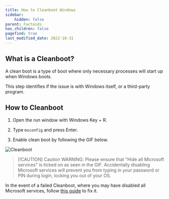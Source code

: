 ```yaml
---
title: How to Cleanboot Windows
sidebar:
    hidden: false
parent: Factoids
has_children: false
pagefind: true
last_modified_date: 2022-10-31
---
```



## What is a Cleanboot?

A clean boot is a type of boot where only necessary processes will start up when Windows boots.

This step identifies if the issue is with Windows itself, or a third-party program.

## How to Cleanboot

1. Open the run window with Windows Key + R.

2. Type `msconfig` and press Enter.

3. Enable clean boot by following the GIF below.

![Cleanboot](../../../assets/factoids/cleanboot.gif)

> [!CAUTION] Caution
> WARNING: Please ensure that "Hide all Microsoft services" is ticked on as seen in the GIF. Accidentally disabling Microsoft services will prevent you from typing in your password or PIN during login, locking you out of your OS. 

In the event of a failed Cleanboot, where you may have disabled all Microsoft services, follow [this guide](/guides/windows-hello-broken/) to fix it.
